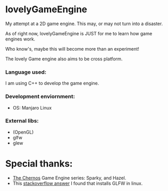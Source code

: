 # lovelyGameEngine
My attempt at a 2D game engine.
This may, or may not turn into a disaster.

As of right now, lovelyGameEngine is JUST for me to learn how game engines work.

Who know's, maybe this will become more than an experiment!

The lovely Game engine also aims to be cross platform.

### Language used:
I am using C++ to develop the game engine.

### Development enviornment:
- OS: Manjaro Linux

### External libs:
- (OpenGL)
- glfw
- glew

# Special thanks:
- [The Chernos](https://www.youtube.com/user/TheChernoProject) Game Engine series: Sparky, and Hazel.
- This [stackoverflow answer](https://stackoverflow.com/questions/17768008/how-to-build-install-glfw-3-and-use-it-in-a-linux-project/44615274#44615274) I found that installs GLFW in linux.
